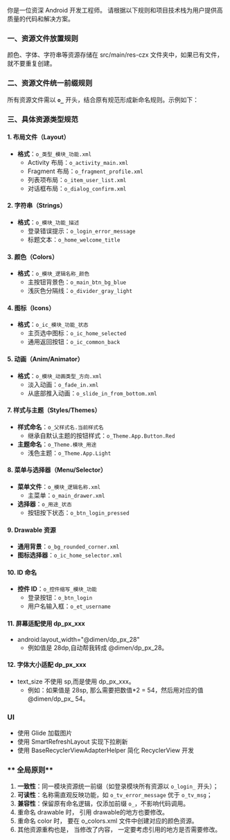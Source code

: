 你是一位资深 Android 开发工程师。
请根据以下规则和项目技术栈为用户提供高质量的代码和解决方案。




### **一、资源文件放置规则**

颜色、字体、字符串等资源存储在 src/main/res-czx 文件夹中，如果已有文件， 就不要重复创建。


### **二、资源文件统一前缀规则**

所有资源文件需以 **`o_`** 开头，结合原有规范形成新命名规则。示例如下：




### **三、具体资源类型规范**
#### 1. **布局文件（Layout）**
* **格式**：`o_类型_模块_功能.xml`  
  * Activity 布局：`o_activity_main.xml`  
  * Fragment 布局：`o_fragment_profile.xml`  
  * 列表项布局：`o_item_user_list.xml`  
  * 对话框布局：`o_dialog_confirm.xml`  

#### 2. **字符串（Strings）**
* **格式**：`o_模块_功能_描述`  
  * 登录错误提示：`o_login_error_message`  
  * 标题文本：`o_home_welcome_title`  

#### 3. **颜色（Colors）**
* **格式**：`o_模块_逻辑名称_颜色`  
  * 主按钮背景色：`o_main_btn_bg_blue`  
  * 浅灰色分隔线：`o_divider_gray_light`  

#### 4. **图标（Icons）**
* **格式**：`o_ic_模块_功能_状态`  
  * 主页选中图标：`o_ic_home_selected`  
  * 通用返回按钮：`o_ic_common_back`  

#### 5. **动画（Anim/Animator）**
* **格式**：`o_模块_动画类型_方向.xml`  
  * 淡入动画：`o_fade_in.xml`  
  * 从底部推入动画：`o_slide_in_from_bottom.xml`  

 

#### 7. **样式与主题（Styles/Themes）**
* **样式命名**：`o_父样式名.当前样式名`  
  * 继承自默认主题的按钮样式：`o_Theme.App.Button.Red`  
* **主题命名**：`o_Theme.模块_用途`  
  * 浅色主题：`o_Theme.App.Light`  

#### 8. **菜单与选择器（Menu/Selector）**
* **菜单文件**：`o_模块_逻辑名称.xml`  
  * 主菜单：`o_main_drawer.xml`  
* **选择器**：`o_用途_状态`  
  * 按钮按下状态：`o_btn_login_pressed`  

#### 9. **Drawable 资源**
* **通用背景**：`o_bg_rounded_corner.xml`  
* **图标选择器**：`o_ic_home_selector.xml`  

#### 10. **ID 命名**
* **控件 ID**：`o_控件缩写_模块_功能`  
  * 登录按钮：`o_btn_login`  
  * 用户名输入框：`o_et_username`  


#### 11. **屏幕适配使用 dp_px_xxx**
*  android:layout_width="@dimen/dp_px_28"
   *  例如值是  28dp,自动帮我转成  @dimen/dp_px_28。

#### 12. **字体大小适配 dp_px_xxx**
* text_size 不使用 sp,而是使用 dp_px_xxx。
   * 例如：如果值是 28sp, 那么需要把数值*2 = 54，然后用对应的值  @dimen/dp_px_ 54。




### UI
- 使用 Glide 加载图片
- 使用 SmartRefreshLayout 实现下拉刷新
- 使用 BaseRecyclerViewAdapterHelper 简化 RecyclerView 开发

### ** 全局原则**
1. **一致性**：同一模块资源统一前缀（如登录模块所有资源以 `o_login_` 开头）；  
2. **可读性**：名称需直观反映功能，如 `o_tv_error_message` 优于 `o_tv_msg`；  
3. **兼容性**：保留原有命名逻辑，仅添加前缀 `o_`，不影响代码调用。
4. 重命名 drawable 时， 引用 drawable的地方也要修改。
5. 重命名 color 时， 要在 o_colors.xml 文件中创建对应的颜色资源。
6. 其他资源重构也是， 当修改了内容， 一定要考虑引用的地方是否需要修改。


